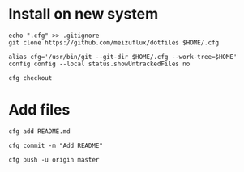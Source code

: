 # Install on new system

```
echo ".cfg" >> .gitignore
git clone https://github.com/meizuflux/dotfiles $HOME/.cfg

alias cfg='/usr/bin/git --git-dir $HOME/.cfg --work-tree=$HOME'
config config --local status.showUntrackedFiles no

cfg checkout
```

# Add files

```
cfg add README.md

cfg commit -m "Add README"

cfg push -u origin master
```
